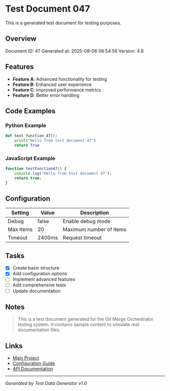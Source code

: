 # Test Document 047

This is a generated test document for testing purposes.

## Overview

Document ID: 47
Generated at: 2025-08-06 08:54:56
Version: 4.8

## Features

- **Feature A**: Advanced functionality for testing
- **Feature B**: Enhanced user experience
- **Feature C**: Improved performance metrics
- **Feature D**: Better error handling

## Code Examples

### Python Example

```python
def test_function_47():
    print("Hello from test document 47")
    return True
```

### JavaScript Example

```javascript
function testFunction47() {
    console.log('Hello from test document 47');
    return true;
}
```

## Configuration

| Setting | Value | Description |
|---------|--------|-------------|
| Debug | false | Enable debug mode |
| Max Items | 20 | Maximum number of items |
| Timeout | 2400ms | Request timeout |

## Tasks

- [x] Create basic structure
- [x] Add configuration options
- [ ] Implement advanced features
- [ ] Add comprehensive tests
- [ ] Update documentation

## Notes

> This is a test document generated for the Git Merge Orchestrator testing system.
> It contains sample content to simulate real documentation files.

## Links

- [Main Project](../README.md)
- [Configuration Guide](config/settings.md)
- [API Documentation](api/index.md)

---

*Generated by Test Data Generator v1.0*
